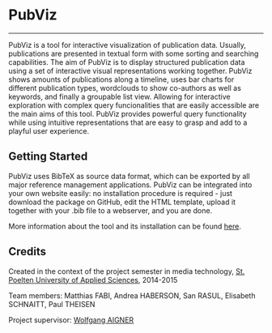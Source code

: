 PubViz
================

----------------
PubViz is a tool for interactive visualization of publication data. Usually, publications are presented in textual form with some sorting and searching capabilities. The aim of PubViz is to display structured publication data using a set of interactive visual representations working together. PubViz shows amounts of publications along a timeline, uses bar charts for different publication types, wordclouds to show co-authors as well as keywords, and finally a groupable list view. Allowing for interactive exploration with complex query funcionalities that are easily accessible are the main aims of this tool. PubViz provides powerful query functionality while using intuitive representations that are easy to grasp and add to a playful user experience.

Getting Started
---------------

PubViz uses BibTeX as source data format, which can be exported by all major reference management applications. PubViz can be integrated into your own website easily: no installation procedure is required - just download the package on GitHub, edit the HTML template, upload it together with your .bib file to a webserver, and you are done.

More information about the tool and its installation can be found [here](http://mt121074.students.fhstp.ac.at/pubviz/). 

Credits
---------------

Created in the context of the project semester in media technology, [St. Poelten University of Applied Sciences](http://www.fhstp.ac.at), 2014-2015

Team members: Matthias FABI, Andrea HABERSON, San RASUL, Elisabeth SCHNAITT, Paul THEISEN

Project supervisor: [Wolfgang AIGNER](http://mc.fhstp.ac.at/people/wolfgang-aigner)

